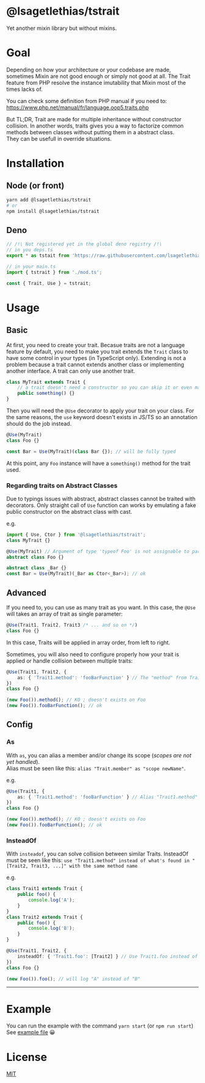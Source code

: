 @lsagetlethias/tstrait
===
Yet another mixin library but without mixins.

# Goal
Depending on how your architecture or your codebase are made, sometimes Mixin are not good enough or simply not good at all. The Trait feature from PHP resolve the instance imutability that Mixin most of the times lacks of.

You can check some definition from PHP manual if you need to: https://www.php.net/manual/fr/language.oop5.traits.php

But TL;DR, Trait are made for multiple inheritance without constructor collision. In another words, traits gives you a way to factorize common methods between classes without putting them in a abstract class.  
They can be usefull in override situations.

# Installation
## Node (or front)
```sh
yarn add @lsagetlethias/tstrait
# or
npm install @lsagetlethias/tstrait
```

## Deno
```ts
// /!\ Not registered yet in the global deno registry /!\
// in you deps.ts
export * as tstait from 'https://raw.githubusercontent.com/lsagetlethias/tstrait/master/mod.ts';

// in your main.ts
import { tstrait } from './mod.ts';

const { Trait, Use } = tstrait;
```

# Usage
## Basic
At first, you need to create your trait. Becasue traits are not a language feature by default, you need to make you trait extends the `Trait` class to have some control in your types (in TypeScript only). Extending is not a problem because a trait cannot extends another class or implementing another interface. A trait can only use another trait.

```ts
class MyTrait extends Trait {
    // a trait doesn't need a constructor so you can skip it or even make your class abstract
    public something() {}
}
```

Then you will need the `@Use` decorator to apply your trait on your class. For the same reasons, the `use` keyword doesn't exists in JS/TS so an annotation should do the job instead.
```ts
@Use(MyTrait)
class Foo {}

const Bar = Use(MyTrait)(class Bar {}); // will be fully typed
```

At this point, any `Foo` instance will have a `something()` method for the trait used.

### Regarding traits on Abstract Classes
Due to typings issues with abstract, abstract classes cannot be traited with decorators. Only straight call of `Use` function can works by emulating a fake public constructor on the abstract class with cast.

e.g.
```ts
import { Use, Ctor } from '@lsagetlethias/tstrait';
class MyTrait {}

@Use(MyTrait) // Argument of type 'typeof Foo' is not assignable to parameter of type 'Ctor'. Cannot assign an abstract constructor type to a non-abstract constructor type. ts(2345)
abstract class Foo {}

abstract class _Bar {}
const Bar = Use(MyTrait)(_Bar as Ctor<_Bar>); // ok
```

## Advanced
If you need to, you can use as many trait as you want. In this case, the `@Use` will takes an array of trait as single parameter:
```ts
@Use(Trait1, Trait2, Trait3 /* ... and so on */)
class Foo {}
```
In this case, Traits will be applied in array order, from left to right.

Sometimes, you will also need to configure properly how your trait is applied or handle collision between multiple traits:
```ts
@Use(Trait1, Trait2, {
    as: { 'Trait1.method': 'fooBarFunction' } // The "method" from Trait1 will be aliased "fooBarFunction" before being applied to Foo class
})
class Foo {}

(new Foo()).method(); // KO ; doesn't exists on Foo
(new Foo()).fooBarFunction(); // ok
```

## Config
### As

With `as`, you can alias a member and/or change its scope (*scopes are not yet handled*).  
Alias must be seen like this: `alias "Trait.member" as "scope newName"`.

e.g.
```ts
@Use(Trait1, {
    as: { 'Trait1.method': 'fooBarFunction' } // Alias "Trait1.method" as "fooBarFunction" when used in Foo class
})
class Foo {}

(new Foo()).method(); // KO ; doesn't exists on Foo
(new Foo()).fooBarFunction(); // ok
```

### InsteadOf

With `insteadof`, you can solve collision between similar Traits.
InsteadOf must be seen like this: `use "Trait1.method" instead of what's found in "[Trait2, Trait3, ...]" with the same method name`

e.g.
```ts
class Trait1 extends Trait {
    public foo() {
        console.log('A');
    }
}
class Trait2 extends Trait {
    public foo() {
        console.log('B');
    }
}

@Use(Trait1, Trait2, {
    insteadOf: { 'Trait1.foo': [Trait2] } // Use Trait1.foo instead of the same method in Trait2
})
class Foo {}

(new Foo()).foo(); // will log "A" instead of "B"
```

---

# Example
You can run the example with the command `yarn start` (or `npm run start`)
See [example file](./example.ts) 😀


# License
[MIT](./LICENSE)
